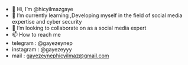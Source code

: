 - 👋 Hi, I’m @hicyilmazgaye
- 🌱 I’m currently learning ,Developing myself in the field of social media expertise and cyber security
- 💞️ I’m looking to collaborate on as a social media expert
- 📫 How to reach me
- telegram : @gayezeynep
- instagram : @gayezeyyy
- mail : gayezeynephicyilmaz@gmail.com

<!---
hicyilmazgaye/hicyilmazgaye is a ✨ special ✨ repository because its `README.md` (this file) appears on your GitHub profile.
You can click the Preview link to take a look at your changes.
--->
